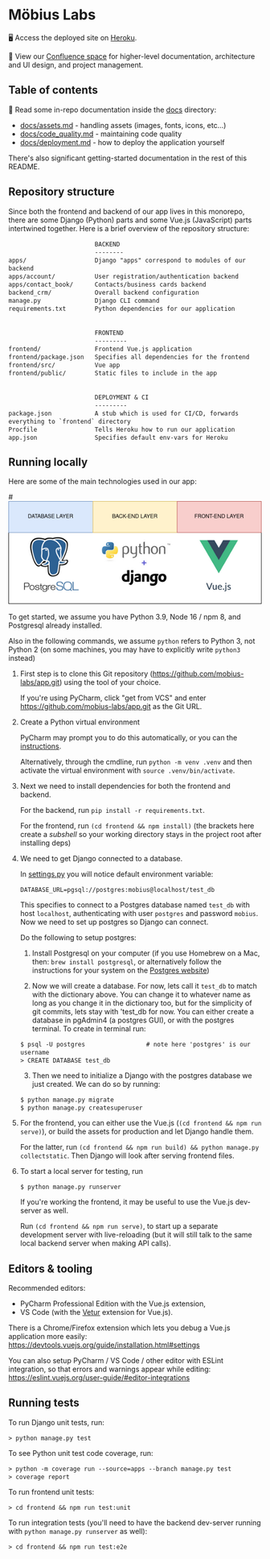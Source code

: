 # Möbius Labs

🖥️ Access the deployed site on [Heroku](https://mobius-labs-crm.herokuapp.com/).

📄 View our [Confluence space](https://mobius-labs.atlassian.net/wiki/spaces/MLH/overview) for higher-level documentation, architecture and UI design, and project management.

## Table of contents

📖 Read some in-repo documentation inside the [docs](docs/) directory:
  - [docs/assets.md](docs/assets.md) - handling assets (images, fonts, icons, etc...)
  - [docs/code_quality.md](docs/code_quality.md) - maintaining code quality
  - [docs/deployment.md](docs/deployment.md) - how to deploy the application yourself

There's also significant getting-started documentation in the rest of this README.

## Repository structure

Since both the frontend and backend of our app lives in this monorepo, there are some Django (Python)
parts and some Vue.js (JavaScript) parts intertwined together.
Here is a brief overview of the repository structure:

```
                        BACKEND
                        --------
apps/                   Django "apps" correspond to modules of our backend
apps/account/           User registration/authentication backend
apps/contact_book/      Contacts/business cards backend
backend_crm/            Overall backend configuration
manage.py               Django CLI command
requirements.txt        Python dependencies for our application


                        FRONTEND
                        ---------
frontend/               Frontend Vue.js application
frontend/package.json   Specifies all dependencies for the frontend
frontend/src/           Vue app
frontend/public/        Static files to include in the app


                        DEPLOYMENT & CI
                        ---------
package.json            A stub which is used for CI/CD, forwards everything to `frontend` directory 
Procfile                Tells Heroku how to run our application
app.json                Specifies default env-vars for Heroku
```

## Running locally

Here are some of the main technologies used in our app:

#![Technologies used](docs/stack.png)

To get started, we assume you have Python 3.9, Node 16 / npm 8, and Postgresql already installed.

Also in the following commands, we assume `python` refers to Python 3, not Python 2 (on some machines, you may have to explicitly write `python3` instead)

1. First step is to clone this Git repository (https://github.com/mobius-labs/app.git) using the tool of your choice.
   
   If you're using PyCharm, click "get from VCS" and enter https://github.com/mobius-labs/app.git as the Git URL.

2. Create a Python virtual environment

   PyCharm may prompt you to do this automatically, or you can the [instructions](https://www.jetbrains.com/help/pycharm/creating-virtual-environment.html).

   Alternatively, through the cmdline, run `python -m venv .venv`  and then activate the virtual environment with `source .venv/bin/activate`.

3. Next we need to install dependencies for both the frontend and backend.

   For the backend, run `pip install -r requirements.txt`.

   For the frontend, run `(cd frontend && npm install)` (the brackets here create a *subshell* so your working directory stays in the project root after installing deps)

4. We need to get Django connected to a database.

    In [settings.py](backend_crm/settings.py) you will notice default environment variable:

    ```
    DATABASE_URL=pgsql://postgres:mobius@localhost/test_db
    ```

    This specifies to connect to a Postgres database named `test_db` with host `localhost`, authenticating with user `postgres` and password `mobius`.
    Now we need to set up postgres so Django can connect.

    Do the following to setup postgres:

   1. Install Postgresql on your computer (if you use Homebrew on a Mac, then: `brew install postgresql`, or alternatively follow the instructions for your system on the [Postgres  website](https://www.postgresql.org/))

   2. Now we will create a database. For now, lets call it `test_db` to match with the dictionary above. You can change it to whatever name as long as you change it in the dictionary too, but for the simplicity of git commits, lets stay with 'test_db for now.
      You can either create a database in pgAdmin4 (a postgres GUI), or with the postgres terminal. To create in terminal run:

    ```
    $ psql -U postgres                 # note here 'postgres' is our username
    > CREATE DATABASE test_db
    ```

   3. Then we need to initialize a Django with the postgres database we just created. We can do so by running:
    ```
    $ python manage.py migrate
    $ python manage.py createsuperuser
    ```
   
5. For the frontend, you can either use the Vue.js (`(cd frontend && npm run serve)`), or build the assets for production and let Django handle them.
   
   For the latter, run `(cd frontend && npm run build) && python manage.py collectstatic`. Then Django will look after serving frontend files.

6. To start a local server for testing, run
    
    ```
    $ python manage.py runserver
    ```
   
    If you're working the frontend, it may be useful to use the Vue.js dev-server as well.

    Run `(cd frontend && npm run serve)`, to start up a separate development server with live-reloading (but it will still talk to the same local backend server when making API calls).

## Editors & tooling

Recommended editors:

- PyCharm Professional Edition with the Vue.js extension,
- VS Code (with the [Vetur](https://vuejs.github.io/vetur/) extension for Vue.js).

There is a Chrome/Firefox extension which lets you debug a Vue.js application more easily:
https://devtools.vuejs.org/guide/installation.html#settings

You can also setup PyCharm / VS Code / other editor with ESLint integration, so that errors and warnings appear while editing:
https://eslint.vuejs.org/user-guide/#editor-integrations

## Running tests

To run Django unit tests, run:

```
> python manage.py test
```
To see Python unit test code coverage, run:
```
> python -m coverage run --source=apps --branch manage.py test
> coverage report
```

To run frontend unit tests:

```
> cd frontend && npm run test:unit
```

To run integration tests (you'll need to have the backend dev-server running with `python manage.py runserver` as well):

```
> cd frontend && npm run test:e2e
```